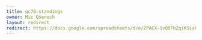 ```yaml
---
title: qc70-standings
owner: Mic Qsenoch
layout: redirect
redirect: https://docs.google.com/spreadsheets/d/e/2PACX-1vQ8FbZqiKSixks-mg5cWfCatCmvzyt3VvRd5piFOLJ28F5c1x1LD_2tYErbZfKHdd8mQeWaFZuJrBTl/pubhtml
---
```

